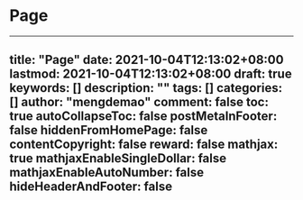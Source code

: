 # Page

---
title: "Page"
date: 2021-10-04T12:13:02+08:00
lastmod: 2021-10-04T12:13:02+08:00
draft: true
keywords: []
description: ""
tags: []
categories: []
author: "mengdemao"
comment: false
toc: true
autoCollapseToc: false
postMetaInFooter: false
hiddenFromHomePage: false
contentCopyright: false
reward: false
mathjax: true
mathjaxEnableSingleDollar: false
mathjaxEnableAutoNumber: false
hideHeaderAndFooter: false
---
